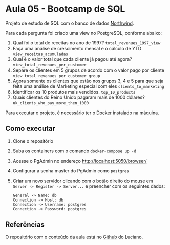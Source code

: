 # Aula 05 - Bootcamp de SQL

Projeto de estudo de SQL com o banco de dados [Northwind](https://github.com/pthom/northwind_psql).

Para cada pergunta foi criado uma view no PostgreSQL, conforme abaixo:

1. Qual foi o total de receitas no ano de 1997? `total_revenues_1997_view`
2. Faça uma análise de crescimento mensal e o cálculo de YTD `view_receitas_acumuladas`
3. Qual é o valor total que cada cliente já pagou até agora? `view_total_revenues_per_customer`
4. Separe os clientes em 5 grupos de acordo com o valor pago por cliente `view_total_revenues_per_customer_group`
5. Agora somente os clientes que estão nos grupos 3, 4 e 5 para que seja feita uma análise de Marketing especial com eles `clients_to_marketing`
6. Identificar os 10 produtos mais vendidos. `top_10_products`
7. Quais clientes do Reino Unido pagaram mais de 1000 dólares? `uk_clients_who_pay_more_then_1000`

Para executar o projeto, é necessário ter o [Docker](https://www.docker.com/) instalado na máquina.

## Como executar

1. Clone o repositório
2. Suba os containers com o comando `docker-compose up -d`
3. Acesse o PgAdmin no endereço [http://localhost:5050/browser/](http://localhost:5050/browser/)
4. Configurar a senha master do PgAdmin como `postgres`
5. Criar um novo servidor clicando com o botão direito do mouse em `Server -> Register -> Server...` e preencher com os seguintes dados:

    ```
    General -> Name: db
    Connection -> Host: db
    Connection -> Username: postgres
    Connection -> Password: postgres
    ```


## Referências

O repositório com o conteúdo da aula está no [Github](https://github.com/lvgalvao/Northwind-SQL-Analytics/tree/main) do Luciano.
